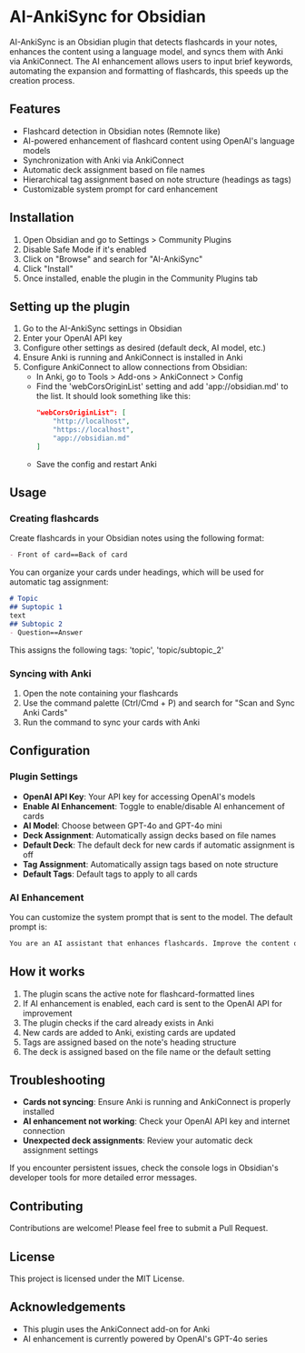 # AI-AnkiSync for Obsidian

AI-AnkiSync is an Obsidian plugin that detects flashcards in your notes, enhances the content using a language model, and syncs them with Anki via AnkiConnect. The AI enhancement allows users to input brief keywords, automating the expansion and formatting of flashcards, this speeds up the creation process.

## Features

- Flashcard detection in Obsidian notes (Remnote like)
- AI-powered enhancement of flashcard content using OpenAI's language models
- Synchronization with Anki via AnkiConnect
- Automatic deck assignment based on file names
- Hierarchical tag assignment based on note structure (headings as tags)
- Customizable system prompt for card enhancement

## Installation

1. Open Obsidian and go to Settings > Community Plugins
2. Disable Safe Mode if it's enabled
3. Click on "Browse" and search for "AI-AnkiSync"
4. Click "Install"
5. Once installed, enable the plugin in the Community Plugins tab

## Setting up the plugin

1. Go to the AI-AnkiSync settings in Obsidian
2. Enter your OpenAI API key
3. Configure other settings as desired (default deck, AI model, etc.)
4. Ensure Anki is running and AnkiConnect is installed in Anki
5. Configure AnkiConnect to allow connections from Obsidian:
    - In Anki, go to Tools > Add-ons > AnkiConnect > Config
    - Find the 'webCorsOriginList' setting and add 'app://obsidian.md' to the list. It should look something like this:
        ```json
        "webCorsOriginList": [
            "http://localhost",
            "https://localhost",
            "app://obsidian.md"
        ]
        ```
    - Save the config and restart Anki

## Usage

### Creating flashcards

Create flashcards in your Obsidian notes using the following format:

```markdown
- Front of card==Back of card
```

You can organize your cards under headings, which will be used for automatic tag assignment:

```markdown
# Topic
## Suptopic 1
text
## Subtopic 2
- Question==Answer
```
This assigns the following tags: 'topic', 'topic/subtopic_2'

### Syncing with Anki

1. Open the note containing your flashcards
2. Use the command palette (Ctrl/Cmd + P) and search for "Scan and Sync Anki Cards"
3. Run the command to sync your cards with Anki

## Configuration

### Plugin Settings

- **OpenAI API Key**: Your API key for accessing OpenAI's models
- **Enable AI Enhancement**: Toggle to enable/disable AI enhancement of cards
- **AI Model**: Choose between GPT-4o and GPT-4o mini
- **Deck Assignment**: Automatically assign decks based on file names
- **Default Deck**: The default deck for new cards if automatic assignment is off
- **Tag Assignment**: Automatically assign tags based on note structure
- **Default Tags**: Default tags to apply to all cards

### AI Enhancement

You can customize the system prompt that is sent to the model. The default prompt is: 

```markdown
You are an AI assistant that enhances flashcards. Improve the content on front and back by making it clearer, more concise, and more effective for learning but without changing the meaning. Treat the back as a hint on how you are suppossed to enhance the back if it's not a complete answer (e.g., If asks for specific data, provide the actual data). Use HTML for formatting (e.g., <strong>, <em>, <code>, <ul>, <li>). Always answer in the given language and ensure proper HTML formatting.
```


## How it works

1. The plugin scans the active note for flashcard-formatted lines
2. If AI enhancement is enabled, each card is sent to the OpenAI API for improvement
3. The plugin checks if the card already exists in Anki
4. New cards are added to Anki, existing cards are updated
5. Tags are assigned based on the note's heading structure
6. The deck is assigned based on the file name or the default setting

## Troubleshooting

- **Cards not syncing**: Ensure Anki is running and AnkiConnect is properly installed
- **AI enhancement not working**: Check your OpenAI API key and internet connection
- **Unexpected deck assignments**: Review your automatic deck assignment settings

If you encounter persistent issues, check the console logs in Obsidian's developer tools for more detailed error messages.

## Contributing

Contributions are welcome! Please feel free to submit a Pull Request.

## License

This project is licensed under the MIT License.

## Acknowledgements

- This plugin uses the AnkiConnect add-on for Anki
- AI enhancement is currently powered by OpenAI's GPT-4o series